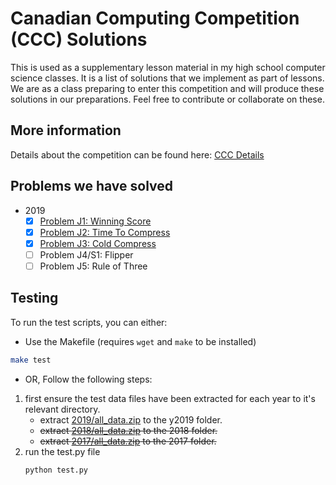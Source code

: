 # Canadian Computing Competition (CCC) Solutions

This is used as a supplementary lesson material in my high school computer science classes.  It is a list of solutions that we implement as part of lessons.  We are as a class preparing to enter this competition and will produce these solutions in our preparations.  Feel free to contribute or collaborate on these.

## More information

Details about the competition can be found here:
[CCC Details](https://cemc.uwaterloo.ca/contests/computing/details.html)

## Problems we have solved

- 2019  
    - [x] [Problem J1: Winning Score](https://github.com/danielgunn/ccc/blob/master/y2019/j1.py)
    - [x] [Problem J2: Time To Compress](https://github.com/danielgunn/ccc/blob/master/y2019/j2.py)
    - [x] [Problem J3: Cold Compress](https://github.com/danielgunn/ccc/blob/master/y2019/j3.py)
    - [ ] Problem J4/S1: Flipper
    - [ ] Problem J5: Rule of Three

## Testing

To run the test scripts, you can either:
- Use the Makefile (requires `wget` and `make` to be installed)
```bash
make test
```
-  OR, Follow the following steps:
1. first ensure the test data files have been extracted for each year to it's relevant directory.
    - extract [2019/all_data.zip](https://cemc.uwaterloo.ca/contests/computing/2019/stage%201/all_data.zip) to the y2019 folder.
    - ~~extract [2018/all_data.zip](https://cemc.uwaterloo.ca/contests/computing/2018/stage%201/all_data.zip) to the 2018 folder.~~
    - ~~extract [2017/all_data.zip](https://cemc.uwaterloo.ca/contests/computing/2017/stage%201/all_data.zip) to the 2017 folder.~~
2. run the test.py file
    ```bash
   python test.py 
   ```
